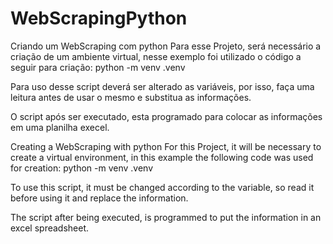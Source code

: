 # WebScrapingPython
Criando um WebScraping com python
Para esse Projeto, será necessário a criação de um ambiente virtual, nesse exemplo foi utilizado o código a seguir para criação: python -m venv .venv

Para uso desse script deverá ser alterado as variáveis, por isso, faça uma leitura antes de usar o mesmo e substitua as informações.

O script após ser executado, esta programado para colocar as informações em uma planilha execel.



Creating a WebScraping with python
For this Project, it will be necessary to create a virtual environment, in this example the following code was used for creation: python -m venv .venv

To use this script, it must be changed according to the variable, so read it before using it and replace the information.

The script after being executed, is programmed to put the information in an excel spreadsheet.
